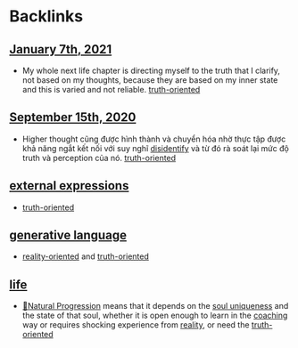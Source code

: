 
# Backlinks
## [January 7th, 2021](<January 7th, 2021.md>)
- My whole next life chapter is directing myself to the truth that I clarify, not based on my thoughts, because they are based on my inner state and this is varied and not reliable. [truth-oriented](<truth-oriented.md>)

## [September 15th, 2020](<September 15th, 2020.md>)
- Higher thought cũng được hình thành và chuyển hóa nhờ thực tập được khả năng ngắt kết nối với suy nghĩ [disidentify](<disidentify.md>) và từ đó rà soát lại mức độ truth và perception của nó. [truth-oriented](<truth-oriented.md>)

## [external expressions](<external expressions.md>)
- [truth-oriented](<truth-oriented.md>)

## [generative language](<generative language.md>)
-  [reality-oriented](<reality-oriented.md>) and [truth-oriented](<truth-oriented.md>)

## [life](<life.md>)
- [🌱Natural Progression](<🌱Natural Progression.md>) means that it depends on the [soul uniqueness](<soul uniqueness.md>) and the state of that soul, whether it is open enough to learn in the [coaching](<coaching.md>) way or requires shocking experience from [reality](<reality.md>), or need the [truth-oriented](<truth-oriented.md>)


